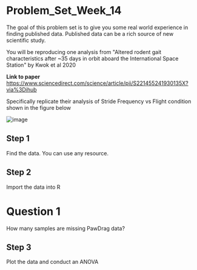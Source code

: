 # Problem_Set_Week_14

The goal of this problem set is to give you some real world experience in finding published data. Published data can be a rich source of new scientific study. 

You will be reproducing one analysis from "Altered rodent gait characteristics after ~35 days in orbit aboard the International Space Station" by Kwok et al 2020

**Link to paper** 
https://www.sciencedirect.com/science/article/pii/S221455241930135X?via%3Dihub

Specifically replicate their analysis of Stride Frequency vs Flight condition shown in the figure below

![image](https://user-images.githubusercontent.com/47755288/233195923-6fbb13e5-550d-4a4f-8057-a9093cf35d94.png)
 
 
 ## Step 1
 
 Find the data. You can use any resource.
 
 
 ## Step 2
 
 Import the data into R

 # Question 1

 How many samples are missing PawDrag data?
 
 
 ## Step 3
 
 Plot the data and conduct an ANOVA 
 

